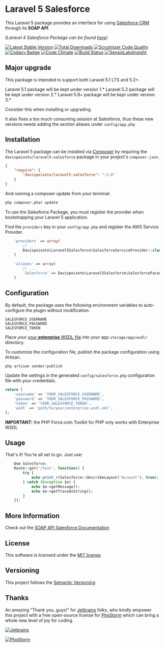 # Laravel 5 Salesforce

This Laravel 5 package provides an interface for using [Salesforce CRM](http://www.salesforce.com/) through its **SOAP API**.

_(Laravel 4 Salesforce Package can be found [here](https://github.com/davispeixoto/Laravel-4-Salesforce))_

[![Latest Stable Version](https://img.shields.io/packagist/v/davispeixoto/laravel5-salesforce.svg)](https://packagist.org/packages/davispeixoto/laravel5-salesforce)
[![Total Downloads](https://img.shields.io/packagist/dt/davispeixoto/laravel5-salesforce.svg)](https://packagist.org/packages/davispeixoto/laravel5-salesforce)
[![Scrutinizer Code Quality](https://scrutinizer-ci.com/g/davispeixoto/Laravel-5-Salesforce/badges/quality-score.png?b=master)](https://scrutinizer-ci.com/g/davispeixoto/Laravel-5-Salesforce/?branch=master)
[![Codacy Badge](https://www.codacy.com/project/badge/bf551ce90c34492ca54c4748234a72ca)](https://www.codacy.com/app/davis-peixoto/Laravel-5-Salesforce)
[![Code Climate](https://codeclimate.com/github/davispeixoto/Laravel-5-Salesforce/badges/gpa.svg)](https://codeclimate.com/github/davispeixoto/Laravel-5-Salesforce)
[![Build Status](https://travis-ci.org/davispeixoto/Laravel-5-Salesforce.svg)](https://travis-ci.org/davispeixoto/Laravel-5-Salesforce)
[![SensioLabsInsight](https://insight.sensiolabs.com/projects/004992d1-90a7-4bd6-9dae-2d8b541386ae/small.png)](https://insight.sensiolabs.com/projects/004992d1-90a7-4bd6-9dae-2d8b541386ae)

## Major upgrade
This package is intended to support both Laravel 5.1 LTS and 5.2+.

Laravel 5.1 package will be kept under version 1.*
Laravel 5.2 package will be kept under version 2.*
Laravel 5.8+ package will be kept under version 3.*

Consider this when installing or upgrading

It also fixes a too much consuming session at Salesforce, thus these new versions needs adding the section aliases under `config/app.php`

## Installation

The Laravel 5 package can be installed via [Composer](http://getcomposer.org) by requiring the
`davispeixoto/laravel5-salesforce` package in your project's `composer.json`.

```json
{
    "require": {
        "davispeixoto/laravel5-salesforce": "~3.0"
    }
}
```

And running a composer update from your terminal:
```sh
php composer.phar update
```

To use the Salesforce Package, you must register the provider when bootstrapping your Laravel 5 application.

Find the `providers` key in your `config/app.php` and register the AWS Service Provider.

```php
    'providers' => array(
        // ...
        Davispeixoto\Laravel5Salesforce\SalesforceServiceProvider::class,
    )
    
    'aliases' => array(
        // ...
        'Salesforce' => Davispeixoto\Laravel5Salesforce\SalesforceFacade::class,
    )
```

## Configuration

By default, the package uses the following environment variables to auto-configure the plugin without modification:
```
SALESFORCE_USERNAME
SALESFORCE_PASSWORD
SALESFORCE_TOKEN
```

Place your [your **enterprise** WSDL file](https://www.salesforce.com/us/developer/docs/api/Content/sforce_api_quickstart_steps_generate_wsdl.htm) into your app `storage/app/wsdl/` directory.

To customize the configuration file, publish the package configuration using Artisan.

```sh
php artisan vendor:publish
```

Update the settings in the generated `config/salesforce.php` configuration file with your credentials.

```php
return [
    'username' => 'YOUR_SALESFORCE_USERNAME',
    'password' => 'YOUR_SALESFORCE_PASSWORD',
    'token' => 'YOUR_SALESFORCE_TOKEN',
    'wsdl' => 'path/to/your/enterprise.wsdl.xml',
];
```

**IMPORTANT:** the PHP Force.com Toolkit for PHP only works with Enterprise WSDL

## Usage

That's it! You're all set to go. Just use:

```php
    Use Salesforce;
    Route::get('/test', function() {
        try {
            echo print_r(Salesforce::describeLayout('Account'), true);
        } catch (Exception $e) {
            echo $e->getMessage();
            echo $e->getTraceAsString();
        }
    });
```

## More Information

Check out the [SOAP API Salesforce Documentation](http://www.salesforce.com/us/developer/docs/api/index_Left.htm)

## License

This software is licensed under the [MIT license](http://opensource.org/licenses/MIT)

## Versioning

This project follows the [Semantic Versioning](http://semver.org/)

## Thanks

An amazing "Thank you, guys!" for [Jetbrains](https://www.jetbrains.com/) folks, 
who kindly empower this project with a free open-source license for [PhpStorm](https://www.jetbrains.com/phpstorm/) which can bring a whole new level of joy for coding.

[![Jetbrains][2]][1]

[![PhpStorm][4]][3]

  [1]: https://www.jetbrains.com/
  [2]: https://www.jetbrains.com/company/docs/logo_jetbrains.png
  [3]: https://www.jetbrains.com/phpstorm/
  [4]: https://d3nmt5vlzunoa1.cloudfront.net/phpstorm/files/2015/12/PhpStorm_400x400_Twitter_logo_white.png

